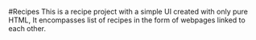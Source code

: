 #Recipes
This is a recipe project with a simple UI created with only pure HTML, It encompasses list of recipes in the form of webpages linked to each other.
